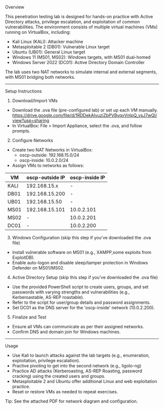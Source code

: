   Overview

This penetration testing lab is designed for hands-on practice 
with Active Directory attacks, privilege escalation, 
and exploitation of common vulnerabilities.
The environment consists of multiple virtual machines (VMs) running on VirtualBox, including:

- Kali Linux (KALI): Attacker machine
- Metasploitable 2 (DB01): Vulnerable Linux target
- Ubuntu (UB01): General Linux target
- Windows 11 (MS01, MS02): Windows targets, with MS01 dual-homed
- Windows Server 2022 (DC01): Active Directory Domain Controller

The lab uses two NAT networks to simulate internal and external segments, with MS01 bridging both networks.

---

  Setup Instructions

1. Download/Import VMs
- Download the .ova file (pre-configured lab) or set up each VM manually.
  https://drive.google.com/file/d/1RDDekAlvuziZbPVByqvVnlpQ_ysJ7wQl/view?usp=sharing
- In VirtualBox: File > Import Appliance, select the .ova, and follow prompts.

2. Configure Networks
- Create two NAT Networks in VirtualBox:
  - oscp-outside: 192.168.15.0/24
  - oscp-inside: 10.0.2.0/24
- Assign VMs to networks as follows:

| VM     | oscp-outside IP     | oscp-inside IP     |
|--------|---------------------|--------------------|
| KALI   | 192.168.15.x        | -                  |
| DB01   | 192.168.15.200      | -                  |
| UB01   | 192.168.15.50       | -                  |
| MS01   | 192.168.15.101      | 10.0.2.101         |
| MS02   | -                   | 10.0.2.201         |
| DC01   | -                   | 10.0.2.200         |


3. Windows Configuration (skip this step if you've downloaded the .ova file)
- Install vulnerable software on MS01 (e.g., XAMPP,some exploits from ExploitDB).
- Enable auto-logon and disable sleep/tamper protection in Windows Defender on MS01/MS02.

4. Active Directory Setup (skip this step if you've downloaded the .ova file)
- Use the provided PowerShell script to create users, groups, and set passwords with varying strengths and vulnerabilities (e.g., Kerberoastable, AS-REP roastable).
- Refer to the script for user/group details and password assignments.
- Set DC01 as the DNS server for the 'oscp-inside' network (10.0.2.200).


5. Finalize and Test
- Ensure all VMs can communicate as per their assigned networks.
- Confirm DNS and domain join for Windows machines.

---

  Usage

- Use Kali to launch attacks against the lab targets (e.g., enumeration, exploitation, privilege escalation).
- Practive pivoting to get into the second network (e.g., ligolo-ng)
- Practice AD attacks (Kerberoasting, AS-REP Roasting, password cracking) using the created users and groups.
- Metasploitable 2 and Ubuntu offer additional Linux and web exploitation practice.
- Reset or restore VMs as needed to repeat exercises.

Tip: See the attached PDF for network diagram and configuration. 

